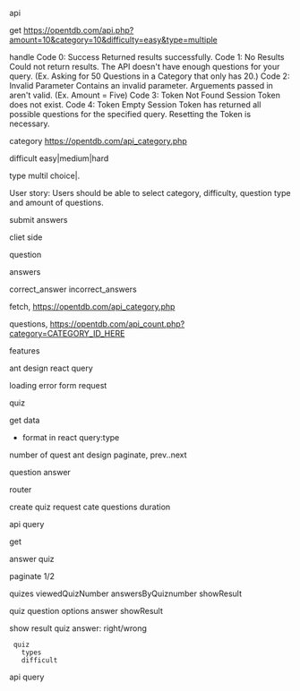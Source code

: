 api

get
https://opentdb.com/api.php?amount=10&category=10&difficulty=easy&type=multiple

handle
Code 0: Success Returned results successfully.
Code 1: No Results Could not return results. The API doesn't have enough questions for your query. (Ex. Asking for 50 Questions in a Category that only has 20.)
Code 2: Invalid Parameter Contains an invalid parameter. Arguements passed in aren't valid. (Ex. Amount = Five)
Code 3: Token Not Found Session Token does not exist.
Code 4: Token Empty Session Token has returned all possible questions for the specified query. Resetting the Token is necessary.

category
https://opentdb.com/api_category.php

difficult
easy|medium|hard

type
multil choice|.

User story: Users should be able to select category, difficulty, question type and amount of questions.

submit answers

cliet side

question

answers

correct_answer
incorrect_answers

fetch,
https://opentdb.com/api_category.php

questions,
https://opentdb.com/api_count.php?category=CATEGORY_ID_HERE

features

ant design
react query

loading
error
form
request

quiz

get data

- format in react query:type

number of quest ant design
paginate, prev..next

question
answer

router

create quiz
request
cate
questions
duration

api query

get

answer quiz

paginate 1/2

quizes
viewedQuizNumber
answersByQuiznumber
showResult

quiz
question
options
answer
showResult

show result
quiz answer: right/wrong

     quiz
       types
       difficult

api query
